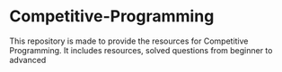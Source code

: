 # Competitive-Programming
This repository is made to provide the resources for Competitive Programming. It includes resources, solved questions from beginner to advanced
